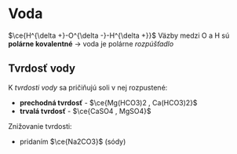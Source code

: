 # Voda
$\ce{H^{\delta +}-O^{\delta -}-H^{\delta +}}$
Väzby medzi O a H sú **polárne kovalentné** -> voda je polárne *rozpúšťadlo*

## Tvrdosť vody
K *tvrdosti vody* sa pričiňujú soli v nej rozpustené:
- **prechodná tvrdosť** - $\ce{Mg(HCO3)2 , Ca(HCO3)2}$
- **trvalá tvrdosť** - $\ce{CaSO4 , MgSO4}$

Znižovanie tvrdosti:
- pridaním $\ce{Na2CO3}$ (sódy)
